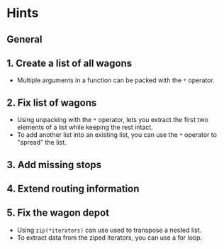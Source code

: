 # Hints

## General

## 1. Create a list of all wagons

- Multiple arguments in a function can be packed with the `*` operator.

## 2. Fix list of wagons

- Using unpacking with the `*` operator, lets you extract the first two elements of a list while keeping the rest intact.
- To add another list into an existing list, you can use the `*` operator to "spread" the list.

## 3. Add missing stops

## 4. Extend routing information

## 5. Fix the wagon depot

- Using `zip(*iterators)` can use used to transpose a nested list.
- To extract data from the ziped iterators, you can use a for loop.
